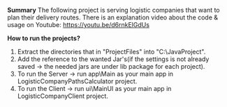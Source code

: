 ******Summary******
The following project is serving logistic companies that want to plan their delivery routes.
There is an explanation video about the code & usage on Youtube: https://youtu.be/d6rnkElGdUs

******How to run the projects?******
1. Extract the directories that in "ProjectFiles" into "C:\JavaProject".
2. Add the reference to the wanted Jar's(if the settings is not already saved -> the needed jars are under lib package for each project).
3. To run the Server -> run app\Main as your main app in LogisticCompanyPathsCalculator project.
4. To run the Client -> run ui\MainUI as your main app in LogisticCompanyClient project.
